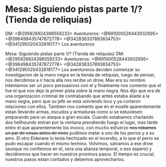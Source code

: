 # Mesa: Siguiendo pistas parte 1/? (Tienda de reliquias) 
DM: <@295926924398559233> 
Aventureros: <@691000528443932695> <@396498435747872778> <@342836337893834753> <@341295020432818177> 
Los aventureros

Mesa: Siguiendo pistas parte 1/? (Tienda de reliquias) 
DM: <@295926924398559233> 
Aventureros: <@691000528443932695> <@396498435747872778> <@342836337893834753> <@341295020432818177> 
Los aventureros deciden comenzar su investigacion de la mano negra en la tienda de reliquias, luego de pensar, nos decidimos a ir hacia alla nos recibe un drow, Max era su nombre. Intentamos ser un poco persuasivos con el y finalmente nos comento que el fue el que nos dejo la primer pista sobre la mano negra. Nos dijo que era de una organizacion criminal de contrabando que antes estaba aliada a la mano negra, pero que su jefe se esta volviendo loco y ya cortaron relaciones con ellos. Tambien nos comento que en el muelle aparentemente estan llevando armas, escudos y armaduras como si se estuviesen preparando para un ataque a gran escala. Cuando estabamos charlando dos hellhounds entran por la ventana prendiendo fuego el lugar, mas tarde entro el que aparentemente los invoco, con mucho esfuerzo ~~nos robamos un par de cosas antes de irnos~~ pudimos matar a uno de los perros y a su amo. El otro Elderane lo tenia hechizado en el incendio, a lo que el perro se pudo escapar cuando el mismo termino. Volvimos, salvamos a ese drow (aunque no confiemos en el, sera una alianza temporal, o eso espero) y decidiremos que hacer en nuestros proximos pasos. 
El tiempo es crucial, nuestros pasos estan contados y debemos aprovecharlos.

